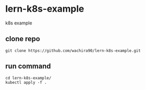 # lern-k8s-example
k8s example

## clone repo

```
git clone https://github.com/wachira90/lern-k8s-example.git
```

## run command

```
cd lern-k8s-example/
kubectl apply -f .
```
